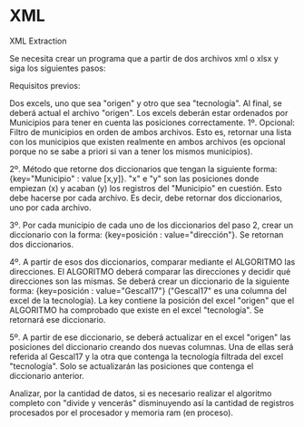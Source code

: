 # XML
XML Extraction

Se necesita crear un programa que a partir de dos archivos xml o xlsx y siga los siguientes pasos:

Requisitos previos:

Dos excels, uno que sea "origen" y otro que sea "tecnología". Al final, se deberá actual el archivo "origen".
Los excels deberán estar ordenados por Municipios para tener en cuenta las posiciones correctamente.
1º. Opcional: Filtro de municipios en orden de ambos archivos. Esto es, retornar una lista con los municipios que existen realmente en ambos archivos (es opcional porque no se sabe a priori si van a tener los mismos municipios).

2º. Método que retorne dos diccionarios que tengan la siguiente forma: {key="Municipio" : value [x,y]}. "x" e "y" son las posiciones donde empiezan (x) y acaban (y) los registros del "Municipio" en cuestión. Esto debe hacerse por cada archivo. Es decir, debe retornar dos diccionarios, uno por cada archivo.

3º. Por cada municipio de cada uno de los diccionarios del paso 2, crear un diccionario con la forma: {key=posición : value="dirección"}. Se retornan dos diccionarios.

4º. A partir de esos dos diccionarios, comparar mediante el ALGORITMO las direcciones. El ALGORITMO deberá comparar las direcciones y decidir qué direcciones son las mismas. Se deberá crear un diccionario de la siguiente forma: {key=posición : value="Gescal17"} ("Gescal17" es una columna del excel de la tecnología). La key contiene la posición del excel "origen" que el ALGORITMO ha comprobado que existe en el excel "tecnología". Se retornará ese diccionario.

5º. A partir de ese diccionario, se deberá actualizar en el excel "origen" las posiciones del diccionario creando dos nuevas columnas. Una de ellas será referida al Gescal17 y la otra que contenga la tecnología filtrada del excel "tecnología". Solo se actualizarán las posiciones que contenga el diccionario anterior.

Analizar, por la cantidad de datos, si es necesario realizar el algoritmo completo con "divide y vencerás" disminuyendo así la cantidad de registros procesados por el procesador y memoria ram (en proceso).